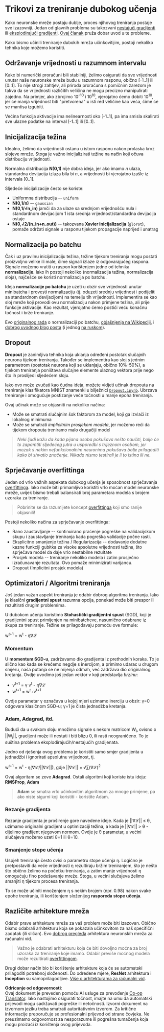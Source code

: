 <!--
CO_OP_TRANSLATOR_METADATA:
{
  "original_hash": "ae074cd940fc2f4dc24fc07b66ccbd99",
  "translation_date": "2025-08-25T23:14:14+00:00",
  "source_file": "lessons/4-ComputerVision/08-TransferLearning/TrainingTricks.md",
  "language_code": "hr"
}
-->
# Trikovi za treniranje dubokog učenja

Kako neuronske mreže postaju dublje, proces njihovog treniranja postaje sve izazovniji. Jedan od glavnih problema su takozvani [nestajući gradijenti](https://en.wikipedia.org/wiki/Vanishing_gradient_problem) ili [eksplodirajući gradijenti](https://deepai.org/machine-learning-glossary-and-terms/exploding-gradient-problem#:~:text=Exploding%20gradients%20are%20a%20problem,updates%20are%20small%20and%20controlled.). [Ovaj članak](https://towardsdatascience.com/the-vanishing-exploding-gradient-problem-in-deep-neural-networks-191358470c11) pruža dobar uvod u te probleme.

Kako bismo učinili treniranje dubokih mreža učinkovitijim, postoji nekoliko tehnika koje možemo koristiti.

## Održavanje vrijednosti u razumnom intervalu

Kako bi numerički proračuni bili stabilniji, želimo osigurati da sve vrijednosti unutar naše neuronske mreže budu u razumnom rasponu, obično [-1..1] ili [0..1]. To nije strogi zahtjev, ali priroda proračuna s pomičnim zarezom je takva da se vrijednosti različitih veličina ne mogu precizno manipulirati zajedno. Na primjer, ako zbrojimo 10<sup>-10</sup> i 10<sup>10</sup>, vjerojatno ćemo dobiti 10<sup>10</sup>, jer će manja vrijednost biti "pretvorena" u isti red veličine kao veća, čime će se mantisa izgubiti.

Većina funkcija aktivacije ima nelinearnosti oko [-1..1], pa ima smisla skalirati sve ulazne podatke na interval [-1..1] ili [0..1].

## Inicijalizacija težina

Idealno, želimo da vrijednosti ostanu u istom rasponu nakon prolaska kroz slojeve mreže. Stoga je važno inicijalizirati težine na način koji očuva distribuciju vrijednosti.

Normalna distribucija **N(0,1)** nije dobra ideja, jer ako imamo *n* ulaza, standardna devijacija izlaza bila bi *n*, a vrijednosti bi vjerojatno izašle iz intervala [0..1].

Sljedeće inicijalizacije često se koriste:

 * Uniformna distribucija -- `uniform`
 * **N(0,1/n)** -- `gaussian`
 * **N(0,1/√n_in)** jamči da za ulaze sa srednjom vrijednošću nula i standardnom devijacijom 1 ista srednja vrijednost/standardna devijacija ostaje
 * **N(0,√2/(n_in+n_out))** -- takozvana **Xavier inicijalizacija** (`glorot`), pomaže održati signale u rasponu tijekom propagacije naprijed i unatrag

## Normalizacija po batchu

Čak i uz pravilnu inicijalizaciju težina, težine tijekom treniranja mogu postati proizvoljno velike ili male, čime signali izlaze iz odgovarajućeg raspona. Signale možemo vratiti u raspon korištenjem jedne od tehnika **normalizacije**. Iako ih postoji nekoliko (normalizacija težina, normalizacija sloja), najčešće se koristi normalizacija po batchu.

Ideja **normalizacije po batchu** je uzeti u obzir sve vrijednosti unutar minibatcha i provesti normalizaciju (tj. oduzeti srednju vrijednost i podijeliti sa standardnom devijacijom) na temelju tih vrijednosti. Implementira se kao sloj mreže koji provodi ovu normalizaciju nakon primjene težina, ali prije funkcije aktivacije. Kao rezultat, vjerojatno ćemo postići veću konačnu točnost i brže treniranje.

Evo [originalnog rada](https://arxiv.org/pdf/1502.03167.pdf) o normalizaciji po batchu, [objašnjenja na Wikipediji](https://en.wikipedia.org/wiki/Batch_normalization), i [dobrog uvodnog blog posta](https://towardsdatascience.com/batch-normalization-in-3-levels-of-understanding-14c2da90a338) (i jednog [na ruskom](https://habrahabr.ru/post/309302/)).

## Dropout

**Dropout** je zanimljiva tehnika koja uklanja određeni postotak slučajnih neurona tijekom treniranja. Također se implementira kao sloj s jednim parametrom (postotak neurona koji se uklanjaju, obično 10%-50%), a tijekom treniranja poništava slučajne elemente ulaznog vektora prije nego što ih proslijedi sljedećem sloju.

Iako ovo može zvučati kao čudna ideja, možete vidjeti učinak dropouta na treniranje klasifikatora MNIST znamenki u bilježnici [`Dropout.ipynb`](../../../../../lessons/4-ComputerVision/08-TransferLearning/Dropout.ipynb). Ubrzava treniranje i omogućuje postizanje veće točnosti u manje epoha treniranja.

Ovaj učinak može se objasniti na nekoliko načina:

 * Može se smatrati slučajnim šok faktorom za model, koji ga izvlači iz lokalnog minimuma
 * Može se smatrati *implicitnim prosjekom modela*, jer možemo reći da tijekom dropouta treniramo malo drugačiji model

> *Neki ljudi kažu da kada pijana osoba pokušava nešto naučiti, bolje će to zapamtiti sljedećeg jutra u usporedbi s trijeznom osobom, jer mozak s nekim nefunkcionalnim neuronima pokušava bolje prilagoditi kako bi shvatio značenje. Nikada nismo testirali je li to istina ili ne.*

## Sprječavanje overfittinga

Jedan od vrlo važnih aspekata dubokog učenja je sposobnost sprječavanja [overfittinga](../../3-NeuralNetworks/05-Frameworks/Overfitting.md). Iako može biti primamljivo koristiti vrlo moćan model neuronske mreže, uvijek bismo trebali balansirati broj parametara modela s brojem uzoraka za treniranje.

> Pobrinite se da razumijete koncept [overfittinga](../../3-NeuralNetworks/05-Frameworks/Overfitting.md) koji smo ranije objasnili!

Postoji nekoliko načina za sprječavanje overfittinga:

 * Rano zaustavljanje -- kontinuirano praćenje pogreške na validacijskom skupu i zaustavljanje treniranja kada pogreška validacije počne rasti.
 * Eksplicitno smanjenje težina / Regularizacija -- dodavanje dodatne kazne funkciji gubitka za visoke apsolutne vrijednosti težina, što sprječava model da daje vrlo nestabilne rezultate
 * Prosjek modela -- treniranje nekoliko modela i zatim prosječno izračunavanje rezultata. Ovo pomaže minimizirati varijancu.
 * Dropout (Implicitni prosjek modela)

## Optimizatori / Algoritmi treniranja

Još jedan važan aspekt treniranja je odabir dobrog algoritma treniranja. Iako je klasični **gradijentni spust** razumna opcija, ponekad može biti prespor ili rezultirati drugim problemima.

U dubokom učenju koristimo **Stohastički gradijentni spust** (SGD), koji je gradijentni spust primijenjen na minibatcheve, nasumično odabrane iz skupa za treniranje. Težine se prilagođavaju pomoću ove formule:

w<sup>t+1</sup> = w<sup>t</sup> - η∇ℒ

### Momentum

U **momentum SGD-u**, zadržavamo dio gradijenta iz prethodnih koraka. To je slično kao kada se krećemo negdje s inercijom, a primimo udarac u drugom smjeru, naša putanja se ne mijenja odmah, već zadržava dio originalnog kretanja. Ovdje uvodimo još jedan vektor v koji predstavlja *brzinu*:

* v<sup>t+1</sup> = γ v<sup>t</sup> - η∇ℒ
* w<sup>t+1</sup> = w<sup>t</sup>+v<sup>t+1</sup>

Ovdje parametar γ označava u kojoj mjeri uzimamo inerciju u obzir: γ=0 odgovara klasičnom SGD-u; γ=1 je čista jednadžba kretanja.

### Adam, Adagrad, itd.

Budući da u svakom sloju množimo signale s nekom matricom W<sub>i</sub>, ovisno o ||W<sub>i</sub>||, gradijent može ili nestati i biti blizu 0, ili rasti neograničeno. To je suština problema eksplodirajućih/nestajućih gradijenata.

Jedno od rješenja ovog problema je koristiti samo smjer gradijenta u jednadžbi i ignorirati apsolutnu vrijednost, tj.

w<sup>t+1</sup> = w<sup>t</sup> - η(∇ℒ/||∇ℒ||), gdje ||∇ℒ|| = √∑(∇ℒ)<sup>2</sup>

Ovaj algoritam se zove **Adagrad**. Ostali algoritmi koji koriste istu ideju: **RMSProp**, **Adam**

> **Adam** se smatra vrlo učinkovitim algoritmom za mnoge primjene, pa ako niste sigurni koji koristiti - koristite Adam.

### Rezanje gradijenta

Rezanje gradijenta je proširenje gore navedene ideje. Kada je ||∇ℒ|| ≤ θ, uzimamo originalni gradijent u optimizaciji težina, a kada je ||∇ℒ|| > θ - dijelimo gradijent njegovom normom. Ovdje je θ parametar, u većini slučajeva možemo uzeti θ=1 ili θ=10.

### Smanjenje stope učenja

Uspjeh treniranja često ovisi o parametru stope učenja η. Logično je pretpostaviti da veće vrijednosti η rezultiraju bržim treniranjem, što je nešto što obično želimo na početku treniranja, a zatim manje vrijednosti η omogućuju fino podešavanje mreže. Stoga, u većini slučajeva želimo smanjiti η tijekom procesa treniranja.

To se može učiniti množenjem η s nekim brojem (npr. 0.98) nakon svake epohe treniranja, ili korištenjem složenijeg **rasporeda stope učenja**.

## Različite arhitekture mreža

Odabir prave arhitekture mreže za vaš problem može biti izazovan. Obično bismo odabrali arhitekturu koja se pokazala učinkovitom za naš specifični zadatak (ili sličan). Evo [dobrog pregleda](https://www.topbots.com/a-brief-history-of-neural-network-architectures/) arhitektura neuronskih mreža za računalni vid.

> Važno je odabrati arhitekturu koja će biti dovoljno moćna za broj uzoraka za treniranje koje imamo. Odabir previše moćnog modela može rezultirati [overfittingom](../../3-NeuralNetworks/05-Frameworks/Overfitting.md).

Drugi dobar način bio bi korištenje arhitekture koja će se automatski prilagoditi potrebnoj složenosti. Do određene mjere, **ResNet** arhitektura i **Inception** su samoprilagodljive. [Više o arhitekturama za računalni vid](../07-ConvNets/CNN_Architectures.md).

**Odricanje od odgovornosti**:  
Ovaj dokument je preveden pomoću AI usluge za prevođenje [Co-op Translator](https://github.com/Azure/co-op-translator). Iako nastojimo osigurati točnost, imajte na umu da automatski prijevodi mogu sadržavati pogreške ili netočnosti. Izvorni dokument na izvornom jeziku treba smatrati autoritativnim izvorom. Za kritične informacije preporučuje se profesionalni prijevod od strane čovjeka. Ne preuzimamo odgovornost za nesporazume ili pogrešna tumačenja koja mogu proizaći iz korištenja ovog prijevoda.